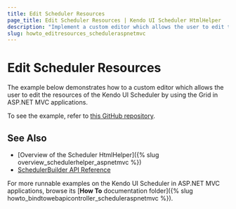 ```yaml
---
title: Edit Scheduler Resources
page_title: Edit Scheduler Resources | Kendo UI Scheduler HtmlHelper
description: "Implement a custom editor which allows the user to edit the resources of the Kendo UI Scheduler by using the Grid in ASP.NET MVC applications."
slug: howto_editresources_scheduleraspnetmvc
---
```


# Edit Scheduler Resources

The example below demonstrates how to a custom editor which allows the user to edit the resources of the Kendo UI Scheduler by using the Grid in ASP.NET MVC applications.

To see the example, refer to [this GitHub repository](https://github.com/telerik/ui-for-aspnet-mvc-examples/tree/master/scheduler/scheduler-resource-editing).

## See Also

* [Overview of the Scheduler HtmlHelper]({% slug overview_schedulerhelper_aspnetmvc %})
* [SchedulerBuilder API Reference](/api/aspnet-mvc/Kendo.Mvc.UI.Fluent/SchedulerBuilder)

For more runnable examples on the Kendo UI Scheduler in ASP.NET MVC applications, browse its [**How To** documentation folder]({% slug howto_bindtowebapicontroller_scheduleraspnetmvc %}).
